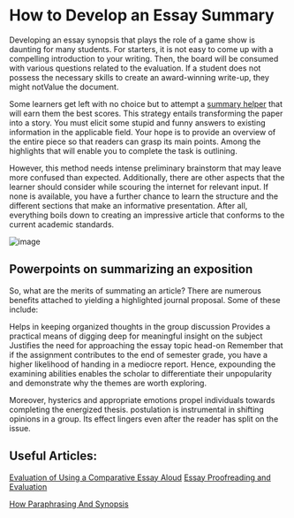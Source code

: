 # How to Develop an Essay Summary

Developing an essay synopsis that plays the role of a game show is daunting for many students. For starters, it is not easy to come up with a compelling introduction to your writing. Then, the board will be consumed with various questions related to the evaluation. If a student does not possess the necessary skills to create an award-winning write-up, they might notValue the document.

Some learners get left with no choice but to attempt a [summary helper](https://www.summarizing.biz/) that will earn them the best scores. This strategy entails transforming the paper into a story. You must elicit some stupid and funny answers to existing information in the applicable field. Your hope is to provide an overview of the entire piece so that readers can grasp its main points. Among the highlights that will enable you to complete the task is outlining.

However, this method needs intense preliminary brainstorm that may leave more confused than expected. Additionally, there are other aspects that the learner should consider while scouring the internet for relevant input. If none is available, you have a further chance to learn the structure and the different sections that make an informative presentation. After all, everything boils down to creating an impressive article that conforms to the current academic standards.

![image](https://user-images.githubusercontent.com/91857522/135780200-401aedf1-400d-4a75-8840-e0464c7b2655.png)

## Powerpoints on summarizing an exposition

So, what are the merits of summating an article? There are numerous benefits attached to yielding a highlighted journal proposal. Some of these include:

Helps in keeping organized thoughts in the group discussion
Provides a practical means of digging deep for meaningful insight on the subject
Justifies the need for approaching the essay topic head-on
Remember that if the assignment contributes to the end of semester grade, you have a higher likelihood of handing in a mediocre report. Hence, expounding the examining abilities enables the scholar to differentiate their unpopularity and demonstrate why the themes are worth exploring.

Moreover, hysterics and appropriate emotions propel individuals towards completing the energized thesis. postulation is instrumental in shifting opinions in a group. Its effect lingers even after the reader has split on the issue.

## Useful Articles:

[Evaluation of Using a Comparative Essay Aloud](http://www.freepostclassifiedads.com/103/posts/33-Education-/1285--News-and-Media/571596--Evaluation-of-Using-a-Comparative-Essay-Aloud-.html)
[Essay Proofreading and Evaluation](https://riich.me/blogs/view/4575)

[How Paraphrasing And Synopsis](http://www.247adverts.com/for-sale/books-magazines/how-paraphrasing-and-synopsis_i246944)
